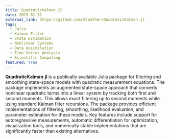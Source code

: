 ```yaml
---
title: QuadraticKalman.jl
date: 2025-01-31
external_link: https://github.com/dleather/QuadraticKalman.jl
tags:
  - Julia
  - Kalman Filter
  - State Estimation
  - Nonlinear Systems
  - Data Assimilation
  - Time-Series Analysis
  - Scientific Computing
featured: true
---
```


**QuadraticKalman.jl** is a publically available Julia package for filtering and smoothing state-space models with quadratic measurement equations. The package implements an augmented state-space approach that converts nonlinear quadratic terms into a linear system by tracking both first and second moments. This allows exact filtering up to second moments while using standard Kalman filter recursions. The package provides efficient implementations of filtering, smoothing, likelihood evaluation, and parameter estimation for these models. Key features include support for autoregressive measurements, automatic differentiation for optimization, visualization tools, and numerically stable implementations that are significantly faster than existing alternatives.
